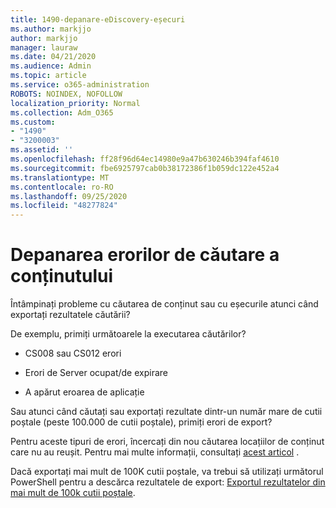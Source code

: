 ```yaml
---
title: 1490-depanare-eDiscovery-eșecuri
ms.author: markjjo
author: markjjo
manager: lauraw
ms.date: 04/21/2020
ms.audience: Admin
ms.topic: article
ms.service: o365-administration
ROBOTS: NOINDEX, NOFOLLOW
localization_priority: Normal
ms.collection: Adm_O365
ms.custom:
- "1490"
- "3200003"
ms.assetid: ''
ms.openlocfilehash: ff28f96d64ec14980e9a47b630246b394faf4610
ms.sourcegitcommit: fbe6925797cab0b38172386f1b059dc122e452a4
ms.translationtype: MT
ms.contentlocale: ro-RO
ms.lasthandoff: 09/25/2020
ms.locfileid: "48277824"
---
```

# <a name="troubleshoot-content-search-errors"></a>Depanarea erorilor de căutare a conținutului

Întâmpinați probleme cu căutarea de conținut sau cu eșecurile atunci când exportați rezultatele căutării?

De exemplu, primiți următoarele la executarea căutărilor?

- CS008 sau CS012 erori

- Erori de Server ocupat/de expirare

- A apărut eroarea de aplicație

Sau atunci când căutați sau exportați rezultate dintr-un număr mare de cutii poștale (peste 100.000 de cutii poștale), primiți erori de export?

Pentru aceste tipuri de erori, încercați din nou căutarea locațiilor de conținut care nu au reușit. Pentru mai multe informații, consultați  [acest articol](https://docs.microsoft.com/microsoft-365/compliance/retry-failed-content-search) .

Dacă exportați mai mult de 100K cutii poștale, va trebui să utilizați următorul PowerShell pentru a descărca rezultatele de export:  [Exportul rezultatelor din mai mult de 100k cutii poștale](https://docs.microsoft.com/microsoft-365/compliance/export-search-results?view=o365-worldwide%23exporting-results-from-more-than-100000-mailboxes).
